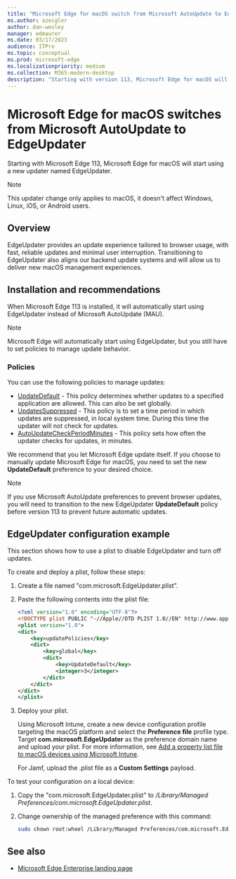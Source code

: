 ```yaml
---
title: "Microsoft Edge for macOS switch from Microsoft AutoUpdate to EdgeUpdater"
ms.author: azeigler
author: dan-wesley
manager: edmaurer
ms.date: 03/17/2023
audience: ITPro
ms.topic: conceptual
ms.prod: microsoft-edge
ms.localizationpriority: medium
ms.collection: M365-modern-desktop
description: "Starting with version 113, Microsoft Edge for macOS will switch from Microsoft AutoUpdate to EdgeUpdater"
---
```


# Microsoft Edge for macOS switches from Microsoft AutoUpdate to EdgeUpdater

Starting with Microsoft Edge 113, Microsoft Edge for macOS will start using a new updater named EdgeUpdater.

> [!NOTE]
> This updater change only applies to macOS, it doesn't affect Windows, Linux, iOS, or Android users.

## Overview

EdgeUpdater provides an update experience tailored to browser usage, with fast, reliable updates and minimal user interruption. Transitioning to EdgeUpdater also aligns our backend update systems and will allow us to deliver new macOS management experiences.

## Installation and recommendations

When Microsoft Edge 113 is installed, it will automatically start using EdgeUpdater instead of Microsoft AutoUpdate (MAU).

> [!NOTE]
> Microsoft Edge will automatically start using EdgeUpdater, but you still have to set policies to manage update behavior.

### Policies

You can use the following policies to manage updates:

- [UpdateDefault](https://learn.microsoft.com/en-us/deployedge/microsoft-edge-update-policies#updatedefault) - This policy determines whether updates to a specified application are allowed. This can also be set globally.
- [UpdatesSuppressed](https://learn.microsoft.com/en-us/deployedge/microsoft-edge-update-policies#updatessuppressed) - This policy is to set a time period in which updates are suppressed, in local system time. During this time the updater will not check for updates.
- [AutoUpdateCheckPeriodMinutes](https://learn.microsoft.com/en-us/deployedge/microsoft-edge-update-policies#autoupdatecheckperiodminutes) - This policy sets how often the updater checks for updates, in minutes.

We recommend that you let Microsoft Edge update itself. If you choose to manually update Microsoft Edge for macOS, you need to set the new **UpdateDefault** preference to your desired choice.

> [!NOTE]
> If you use Microsoft AutoUpdate preferences to prevent browser updates, you will need to transition to the new EdgeUpdater **UpdateDefault** policy before version 113 to prevent future automatic updates.

## EdgeUpdater configuration example

This section shows how to use a plist to disable EdgeUpdater and turn off updates.

To create and deploy a plist, follow these steps:

1. Create a file named "com.microsoft.EdgeUpdater.plist".
2. Paste the following contents into the plist file:

   ```xml
   <?xml version="1.0" encoding="UTF-8"?>
   <!DOCTYPE plist PUBLIC "-//Apple//DTD PLIST 1.0//EN" http://www.apple.com/DTDs/PropertyList-1.0.dtd>
   <plist version="1.0">
   <dict>
       <key>updatePolicies</key>
       <dict>
           <key>global</key>
           <dict>
               <key>UpdateDefault</key>
               <integer>3</integer>
           </dict>
       </dict>
   </dict>
   </plist>
   ```

3. Deploy your plist.

   Using Microsoft Intune, create a new device configuration profile targeting the macOS platform and select the **Preference file** profile type. Target **com.microsoft.EdgeUpdater** as the preference domain name and upload your plist. For more information, see [Add a property list file to macOS devices using Microsoft Intune](/mem/intune/configuration/preference-file-settings-macos).<br>

   For Jamf, upload the .plist file as a **Custom Settings** payload.

To test your configuration on a local device:

1. Copy the "com.microsoft.EdgeUpdater.plist" to */Library/Managed Preferences/com.microsoft.EdgeUpdater.plist*.
2. Change ownership of the managed preference with this command:

   ```bash
   sudo chown root:wheel /Library/Managed Preferences/com.microsoft.EdgeUpdater.plist
   ```

## See also

- [Microsoft Edge Enterprise landing page](https://aka.ms/EdgeEnterprise)